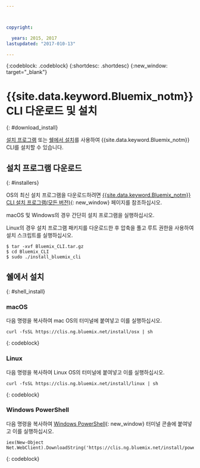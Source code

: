 ```yaml
---



copyright:

  years: 2015, 2017
lastupdated: "2017-010-13"

---
```


{:codeblock: .codeblock} 
{:shortdesc: .shortdesc}
{:new_window: target="_blank"}


# {{site.data.keyword.Bluemix_notm}} CLI 다운로드 및 설치
{: #download_install}

[설치 프로그램](#installers) 또는 [쉘에서 설치](#shell_install)를 사용하여 {{site.data.keyword.Bluemix_notm}} CLI를 설치할 수 있습니다. 

## 설치 프로그램 다운로드
{: #installers}

OS의 최신 설치 프로그램을 다운로드하려면 [{{site.data.keyword.Bluemix_notm}} CLI 설치 프로그램(모든 버전)](all_versions.html){: new_window} 페이지를 참조하십시오. 

macOS 및 Windows의 경우 간단히 설치 프로그램을 실행하십시오.  

Linux의 경우 설치 프로그램 패키지를 다운로드한 후 압축을 풀고 루트 권한을 사용하여 설치 스크립트를 실행하십시오.

  ```
  $ tar -xvf Bluemix_CLI.tar.gz
  $ cd Bluemix_CLI
  $ sudo ./install_bluemix_cli

  ```
  
## 쉘에서 설치
{: #shell_install}


### macOS  

다음 명령을 복사하여 mac OS의 터미널에 붙여넣고 이를 실행하십시오. 

```
curl -fsSL https://clis.ng.bluemix.net/install/osx | sh
```
{: codeblock}

### Linux

다음 명령을 복사하여 Linux OS의 터미널에 붙여넣고 이를 실행하십시오. 

```
curl -fsSL https://clis.ng.bluemix.net/install/linux | sh
```
{: codeblock}

### Windows PowerShell

다음 명령을 복사하여 [Windows PowerShell](https://msdn.microsoft.com/en-us/powershell/scripting/getting-started/getting-started-with-windows-powershell){: new_window} 터미널 콘솔에 붙여넣고 이를 실행하십시오. 

```
iex(New-Object Net.WebClient).DownloadString('https://clis.ng.bluemix.net/install/powershell')
```
{: codeblock}
